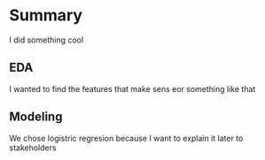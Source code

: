 # Summary
I did something cool


## EDA
 I wanted to find the features that make sens eor something like that


 ## Modeling
 We chose logistric regresion because I want to explain it later to stakeholders



 ## 